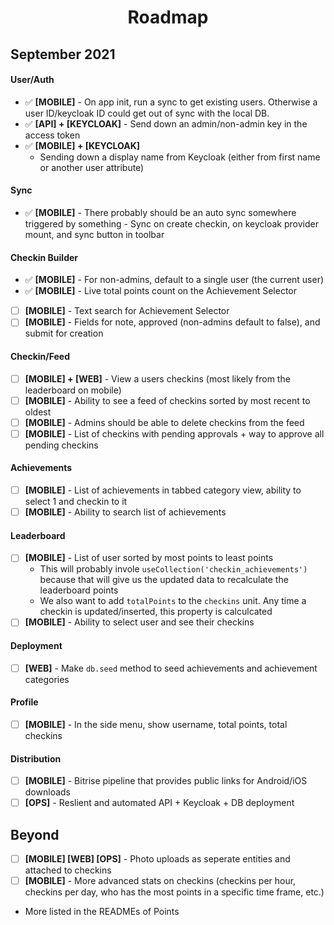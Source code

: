 <h1 align="center">Roadmap</h1>

## September 2021

#### User/Auth

- ✅ **[MOBILE]** - On app init, run a sync to get existing users. Otherwise a user ID/keycloak ID could get out of sync with the local DB.
- ✅ **[API] + [KEYCLOAK]** - Send down an admin/non-admin key in the access token
- ✅ **[MOBILE] + [KEYCLOAK]** 
  - Sending down a display name from Keycloak (either from first name or another user attribute)

#### Sync

- ✅ **[MOBILE]** - There probably should be an auto sync somewhere triggered by something - Sync on create checkin, on keycloak provider mount, and sync button in toolbar

#### Checkin Builder

- ✅ **[MOBILE]** - For non-admins, default to a single user (the current user)
- ✅ **[MOBILE]** - Live total points count on the Achievement Selector
- [ ] **[MOBILE]** - Text search for Achievement Selector
- [ ] **[MOBILE]** - Fields for note, approved (non-admins default to false), and submit for creation

#### Checkin/Feed

- [ ] **[MOBILE] + [WEB]** - View a users checkins (most likely from the leaderboard on mobile)
- [ ] **[MOBILE]** - Ability to see a feed of checkins sorted by most recent to oldest
- [ ] **[MOBILE]** - Admins should be able to delete checkins from the feed
- [ ] **[MOBILE]** - List of checkins with pending approvals + way to approve all pending checkins

#### Achievements

- [ ] **[MOBILE]** - List of achievements in tabbed category view, ability to select 1 and checkin to it
- [ ] **[MOBILE]** - Ability to search list of achievements

#### Leaderboard

- [ ] **[MOBILE]** - List of user sorted by most points to least points
  - This will probably invole `useCollection('checkin_achievements')` because that will give us the updated data to recalculate the leaderboard points
  - We also want to add `totalPoints` to the `checkins` unit. Any time a checkin is updated/inserted, this property is calculcated
- [ ] **[MOBILE]** - Ability to select user and see their checkins

#### Deployment

- [ ] **[WEB]** - Make `db.seed` method to seed achievements and achievement categories

#### Profile

- [ ] **[MOBILE]** - In the side menu, show username, total points, total checkins

#### Distribution

- [ ] **[MOBILE]** - Bitrise pipeline that provides public links for Android/iOS downloads
- [ ] **[OPS]** - Reslient and automated API + Keycloak + DB deployment

## Beyond

- [ ] **[MOBILE] [WEB] [OPS]** - Photo uploads as seperate entities and attached to checkins
- [ ] **[MOBILE]** - More advanced stats on checkins (checkins per hour, checkins per day, who has the most points in a specific time frame, etc.)
- More listed in the READMEs of Points
